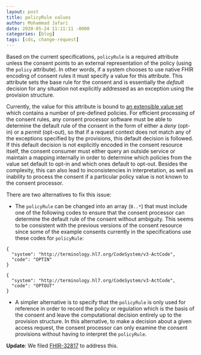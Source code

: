 ```yaml
---
layout: post
title: policyRule values
author: Mohammad Jafari
date: 2020-05-24 11:11:11 -0000
categories: [blog]
tags: [cds, change-request]
---
```


Based on the current specifications, `policyRule` is a required attribute unless the consent points to an external representation of the policy (using the `policy` attribute). In other words, if a system chooses to use native FHIR encoding of consent rules it must specify a value for this attribute. This attribute sets the base rule for the consent and is essentially the *default* decision for any situation not explicitly addressed as an exception using the provision structure.  

Currently, the value for this attribute is bound to [an extensible value set](https://www.hl7.org/fhir/valueset-consent-policy.html) which contains a number of pre-defined policies. For efficient processing of the consent rules, any consent processor software must be able to determine the default rule of the consent in the form of either a *deny* (opt-in) or a *permit* (opt-out), so that if a request context does not match any of the exceptions specified by the provisions, this default decision is followed. If this default decision is not explicitly encoded in the consent resource itself, the consent consumer must either query an outside service or maintain a mapping internally in order to determine which policies from the value set default to opt-in and which ones default to opt-out. Besides the complexity, this can also lead to inconsistencies in interpretation, as well as inability to process the consent if a particular policy value is not known to the consent processor. 

There are two alternatives to fix this issue: 

- The `policyRule` can be changed into an array (`0..*`) that must include one of the following codes to ensure that the consent processor can determine the default rule of the consent without ambiguity. This seems to be consistent with the previous versions of the consent resource since some of the example consents currently in the specifications use these codes for `policyRule`:

```
{
  "system": "http://terminology.hl7.org/CodeSystem/v3-ActCode",
  "code": "OPTIN"
}
```
```
{
  "system": "http://terminology.hl7.org/CodeSystem/v3-ActCode",
  "code": "OPTOUT"
}
```
- A simpler alternative is to specify that the `policyRule` is only used for reference in order to record the policy or regulation which is the basis of the consent and leave the computational decision entirely up to the provision structure. In this alternative, to make a decision about a given access request, the consent processor can only examine the consent provisions without having to interpret the `policyRule`.

**Update**: We filed [FHIR-32817](https://jira.hl7.org/browse/FHIR-32817) to address this.

